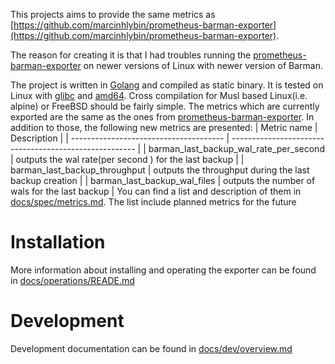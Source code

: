 This projects aims to provide the same metrics as [https://github.com/marcinhlybin/prometheus-barman-exporter](https://github.com/marcinhlybin/prometheus-barman-exporter). 

The reason for creating it is that I had troubles running the [prometheus-barman-exporter](https://github.com/marcinhlybin/prometheus-barman-exporter) on newer versions of Linux with newer version of Barman. 

The project is written in [Golang](https://go.dev/) and compiled as static binary. It is tested on Linux with [glibc](https://www.gnu.org/software/libc/) and [amd64](https://en.wikipedia.org/wiki/X86-64). Cross compilation for Musl based Linux(i.e. alpine) or FreeBSD should be fairly simple. 
The metrics which are currently exported are the same as the ones from [prometheus-barman-exporter](https://github.com/marcinhlybin/prometheus-barman-exporter).  In addition to those, the following new metrics are presented:
| Metric name | Description | 
| -------------------------------------- | ------------------------------------------------------ |
| barman_last_backup_wal_rate_per_second | outputs the wal rate(per second ) for the last backup  |
| barman_last_backup_throughput          | outputs the throughput during the last backup creation |
| barman_last_backup_wal_files           | outputs the number of wals for the last backup         | 
You can find a list and description of them in [docs/spec/metrics.md](docs/spec/metrics.md). The list include planned metrics for the future

# Installation 
More information about installing and operating the exporter can be found in [docs/operations/READE.md](docs/operations/overview.md)
# Development 
Development documentation can be found in [docs/dev/overview.md](/docs/dev/overview.md)
